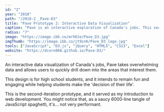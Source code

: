 ```yaml
---
id: "2"
year: "2018"
path: "/2018-2__Pave-D3"
title: "Pave Prototype 2: Interactive Data Visualization"
caption: "Pave is an interactive exploration of Canada's jobs. This second-iteration prototype served as my introduction to web development."
radius: "7"
image: "https://image.ibb.co/mrh01e/Pave_D3.jpg"
imgThumb: "https://image.ibb.co/jt9snK/Pave_D3_logo.jpg"
tools: ["JavaScript", "D3.js", "jQuery", "HTML5", "CSS3", "Excel"]
website: "https://dcorn068.github.io/Pave-D3/"
---
```


An interactive data visualization of Canada's jobs, Pave takes overwhelming data and allows users to quickly drill down into the areas that interest them.

This design is for high school students, and it intends to remain fun and engaging while helping students make the 'decision of their life'.

This is the second-iteration prototype, and it served as my introduction to web development. You might notice that, as a saucy 6000-line tangle of JavaScript spaghetti, it's... not very performant.
